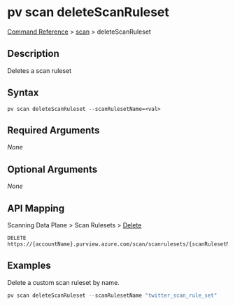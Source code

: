 # pv scan deleteScanRuleset
[Command Reference](../../../README.md#command-reference) > [scan](./main.md) > deleteScanRuleset

## Description
Deletes a scan ruleset

## Syntax
```
pv scan deleteScanRuleset --scanRulesetName=<val>
```

## Required Arguments
*None*

## Optional Arguments
*None*

## API Mapping
Scanning Data Plane > Scan Rulesets > [Delete](https://docs.microsoft.com/en-us/rest/api/purview/scanningdataplane/scan-rulesets/delete)
```
DELETE https://{accountName}.purview.azure.com/scan/scanrulesets/{scanRulesetName}
```

## Examples
Delete a custom scan ruleset by name.
```powershell
pv scan deleteScanRuleset --scanRulesetName "twitter_scan_rule_set"
```
